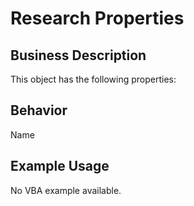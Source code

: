 # Research Properties

## Business Description
This object has the following properties:

## Behavior
Name

## Example Usage
No VBA example available.